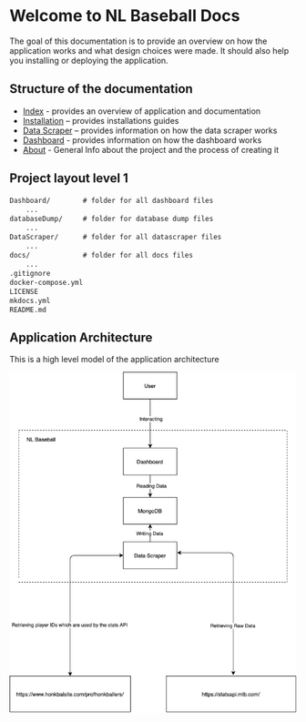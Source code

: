 # Welcome to NL Baseball Docs

The goal of this documentation is to provide an overview on how the application works and what design choices were made. It should also help you installing or deploying the application. 

## Structure of the documentation

* [Index](index.md) - provides an overview of application and documentation
* [Installation](installation.md) – provides installations guides
* [Data Scraper](datascraper.md) – provides information on how the data scraper works
* [Dashboard](dashboard.md) - provides information on how the dashboard works
* [About](about.md) - General Info about the project and the process of creating it

## Project layout level 1

    Dashboard/        # folder for all dashboard files
        ...
    databaseDump/     # folder for database dump files
        ...
    DataScraper/      # folder for all datascraper files
        ...
    docs/             # folder for all docs files
        ...
    .gitignore
    docker-compose.yml
    LICENSE
    mkdocs.yml
    README.md

## Application Architecture
This is a high level model of the application architecture

![Architecture](img/architecture.png)